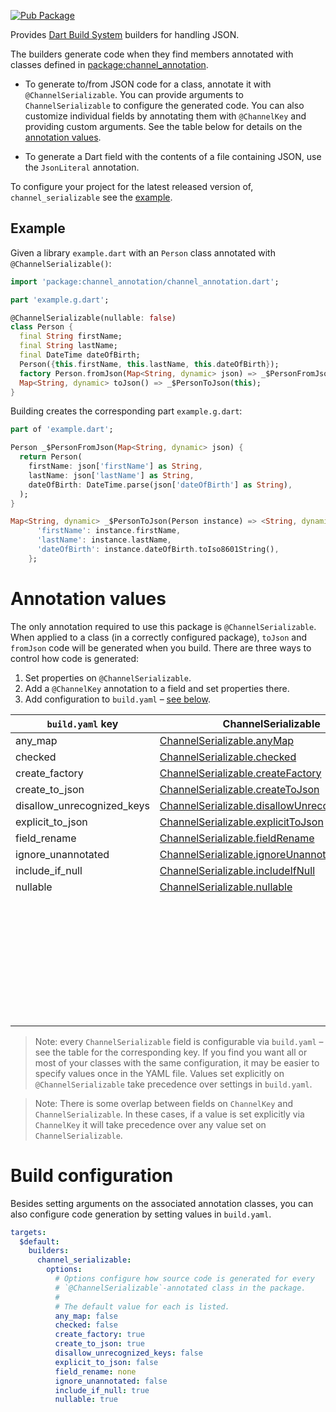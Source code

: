 [![Pub Package](https://img.shields.io/pub/v/channel_serializable.svg)](https://pub.dev/packages/channel_serializable)

Provides [Dart Build System] builders for handling JSON.

The builders generate code when they find members annotated with classes defined
in [package:channel_annotation].

- To generate to/from JSON code for a class, annotate it with
  `@ChannelSerializable`. You can provide arguments to `ChannelSerializable` to
  configure the generated code. You can also customize individual fields
  by annotating them with `@ChannelKey` and providing custom arguments.
  See the table below for details on the
  [annotation values](#annotation-values).

- To generate a Dart field with the contents of a file containing JSON, use the
  `JsonLiteral` annotation.

To configure your project for the latest released version of,
`channel_serializable` see the [example].

## Example

Given a library `example.dart` with an `Person` class annotated with
`@ChannelSerializable()`:

```dart
import 'package:channel_annotation/channel_annotation.dart';

part 'example.g.dart';

@ChannelSerializable(nullable: false)
class Person {
  final String firstName;
  final String lastName;
  final DateTime dateOfBirth;
  Person({this.firstName, this.lastName, this.dateOfBirth});
  factory Person.fromJson(Map<String, dynamic> json) => _$PersonFromJson(json);
  Map<String, dynamic> toJson() => _$PersonToJson(this);
}
```

Building creates the corresponding part `example.g.dart`:

```dart
part of 'example.dart';

Person _$PersonFromJson(Map<String, dynamic> json) {
  return Person(
    firstName: json['firstName'] as String,
    lastName: json['lastName'] as String,
    dateOfBirth: DateTime.parse(json['dateOfBirth'] as String),
  );
}

Map<String, dynamic> _$PersonToJson(Person instance) => <String, dynamic>{
      'firstName': instance.firstName,
      'lastName': instance.lastName,
      'dateOfBirth': instance.dateOfBirth.toIso8601String(),
    };
```

# Annotation values

The only annotation required to use this package is `@ChannelSerializable`. When
applied to a class (in a correctly configured package), `toJson` and `fromJson`
code will be generated when you build. There are three ways to control how code
is generated:

1. Set properties on `@ChannelSerializable`.
2. Add a `@ChannelKey` annotation to a field and set properties there.
3. Add configuration to `build.yaml` – [see below](#build-configuration). 

| `build.yaml` key           | ChannelSerializable                            | ChannelKey                     |
| -------------------------- | ------------------------------------------- | --------------------------- |
| any_map                    | [ChannelSerializable.anyMap]                   |                             |
| checked                    | [ChannelSerializable.checked]                  |                             |
| create_factory             | [ChannelSerializable.createFactory]            |                             |
| create_to_json             | [ChannelSerializable.createToJson]             |                             |
| disallow_unrecognized_keys | [ChannelSerializable.disallowUnrecognizedKeys] |                             |
| explicit_to_json           | [ChannelSerializable.explicitToJson]           |                             |
| field_rename               | [ChannelSerializable.fieldRename]              |                             |
| ignore_unannotated         | [ChannelSerializable.ignoreUnannotated]        |                             |
| include_if_null            | [ChannelSerializable.includeIfNull]            | [ChannelKey.includeIfNull]     |
| nullable                   | [ChannelSerializable.nullable]                 | [ChannelKey.nullable]          |
|                            |                                             | [ChannelKey.defaultValue]      |
|                            |                                             | [ChannelKey.disallowNullValue] |
|                            |                                             | [ChannelKey.fromJson]          |
|                            |                                             | [ChannelKey.ignore]            |
|                            |                                             | [ChannelKey.name]              |
|                            |                                             | [ChannelKey.required]          |
|                            |                                             | [ChannelKey.toJson]            |
|                            |                                             | [ChannelKey.unknownEnumValue]  |

[ChannelSerializable.anyMap]: https://pub.dev/documentation/channel_annotation/latest/channel_annotation/ChannelSerializable/anyMap.html
[ChannelSerializable.checked]: https://pub.dev/documentation/channel_annotation/latest/channel_annotation/ChannelSerializable/checked.html
[ChannelSerializable.createFactory]: https://pub.dev/documentation/channel_annotation/latest/channel_annotation/ChannelSerializable/createFactory.html
[ChannelSerializable.createToJson]: https://pub.dev/documentation/channel_annotation/latest/channel_annotation/ChannelSerializable/createToJson.html
[ChannelSerializable.disallowUnrecognizedKeys]: https://pub.dev/documentation/channel_annotation/latest/channel_annotation/ChannelSerializable/disallowUnrecognizedKeys.html
[ChannelSerializable.explicitToJson]: https://pub.dev/documentation/channel_annotation/latest/channel_annotation/ChannelSerializable/explicitToJson.html
[ChannelSerializable.fieldRename]: https://pub.dev/documentation/channel_annotation/latest/channel_annotation/ChannelSerializable/fieldRename.html
[ChannelSerializable.ignoreUnannotated]: https://pub.dev/documentation/channel_annotation/latest/channel_annotation/ChannelSerializable/ignoreUnannotated.html
[ChannelSerializable.includeIfNull]: https://pub.dev/documentation/channel_annotation/latest/channel_annotation/ChannelSerializable/includeIfNull.html
[ChannelKey.includeIfNull]: https://pub.dev/documentation/channel_annotation/latest/channel_annotation/ChannelKey/includeIfNull.html
[ChannelSerializable.nullable]: https://pub.dev/documentation/channel_annotation/latest/channel_annotation/ChannelSerializable/nullable.html
[ChannelKey.nullable]: https://pub.dev/documentation/channel_annotation/latest/channel_annotation/ChannelKey/nullable.html
[ChannelKey.defaultValue]: https://pub.dev/documentation/channel_annotation/latest/channel_annotation/ChannelKey/defaultValue.html
[ChannelKey.disallowNullValue]: https://pub.dev/documentation/channel_annotation/latest/channel_annotation/ChannelKey/disallowNullValue.html
[ChannelKey.fromJson]: https://pub.dev/documentation/channel_annotation/latest/channel_annotation/ChannelKey/fromJson.html
[ChannelKey.ignore]: https://pub.dev/documentation/channel_annotation/latest/channel_annotation/ChannelKey/ignore.html
[ChannelKey.name]: https://pub.dev/documentation/channel_annotation/latest/channel_annotation/ChannelKey/name.html
[ChannelKey.required]: https://pub.dev/documentation/channel_annotation/latest/channel_annotation/ChannelKey/required.html
[ChannelKey.toJson]: https://pub.dev/documentation/channel_annotation/latest/channel_annotation/ChannelKey/toJson.html
[ChannelKey.unknownEnumValue]: https://pub.dev/documentation/channel_annotation/latest/channel_annotation/ChannelKey/unknownEnumValue.html

> Note: every `ChannelSerializable` field is configurable via `build.yaml` –
  see the table for the corresponding key.
  If you find you want all or most of your classes with the same configuration,
  it may be easier to specify values once in the YAML file. Values set
  explicitly on `@ChannelSerializable` take precedence over settings in
  `build.yaml`.

> Note: There is some overlap between fields on `ChannelKey` and
  `ChannelSerializable`. In these cases, if a value is set explicitly via `ChannelKey`
  it will take precedence over any value set on `ChannelSerializable`.

# Build configuration

Besides setting arguments on the associated annotation classes, you can also
configure code generation by setting values in `build.yaml`.

```yaml
targets:
  $default:
    builders:
      channel_serializable:
        options:
          # Options configure how source code is generated for every
          # `@ChannelSerializable`-annotated class in the package.
          #
          # The default value for each is listed.
          any_map: false
          checked: false
          create_factory: true
          create_to_json: true
          disallow_unrecognized_keys: false
          explicit_to_json: false
          field_rename: none
          ignore_unannotated: false
          include_if_null: true
          nullable: true
```

[example]: https://github.com/dart-lang/channel_serializable/blob/master/example
[Dart Build System]: https://github.com/dart-lang/build
[package:channel_annotation]: https://pub.dev/packages/channel_annotation

